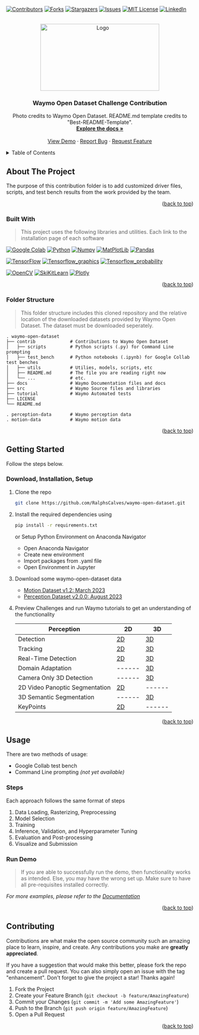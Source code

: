 <!-- Improved compatibility of back to top link: See: https://github.com/othneildrew/Best-README-Template/pull/73 -->
<a name="readme-top"></a>



<!-- PROJECT SHIELDS -->
<!--
*** I'm using markdown "reference style" links for readability.
*** Reference links are enclosed in brackets [ ] instead of parentheses ( ).
*** See the bottom of this document for the declaration of the reference variables
*** for contributors-url, forks-url, etc. This is an optional, concise syntax you may use.
*** https://www.markdownguide.org/basic-syntax/#reference-style-links
-->
[![Contributors][contributors-shield]][contributors-url]
[![Forks][forks-shield]][forks-url]
[![Stargazers][stars-shield]][stars-url]
[![Issues][issues-shield]][issues-url]
[![MIT License][license-shield]][license-url]
[![LinkedIn][linkedin-shield]][linkedin-url]

<!-- PROJECT LOGO -->
<br />
<div align="center">
  <a href="https://waymo.com/blog/2020/03/announcing-waymos-open-dataset-challenges.html">
    <img src="images/logo.png" alt="Logo" width="320" height="180">
  </a>

<h3 align="center">Waymo Open Dataset Challenge Contribution</h3>

  <p align="center">
    Photo credits to Waymo Open Dataset. 
    README.md template credits to "Best-README-Template".
    <br />
    <a href="https://github.com/RalphsCalves/waymo-open-dataset"><strong>Explore the docs »</strong></a>
    <br />
    <br />
    <a href="https://github.com/RalphsCalves/waymo-open-dataset">View Demo</a>
    ·
    <a href="https://github.com/RalphsCalves/waymo-open-dataset/issues">Report Bug</a>
    ·
    <a href="https://github.com/RalphsCalves/waymo-open-dataset/issues">Request Feature</a>
  </p>
</div>



<!-- TABLE OF CONTENTS -->
<details>
  <summary>Table of Contents</summary>
  <ol>
    <li>
      <a href="#about-the-project">About The Project</a>
      <ul>
        <li><a href="#built-with">Built With</a></li>
      </ul>
    </li>
    <li>
      <a href="#getting-started">Getting Started</a>
      <ul>
        <li><a href="#prerequisites">Prerequisites</a></li>
        <li><a href="#installation">Installation</a></li>
      </ul>
    </li>
    <li><a href="#usage">Usage</a></li>
    <li><a href="#roadmap">Roadmap</a></li>
    <li><a href="#contributing">Contributing</a></li>
    <li><a href="#license">License</a></li>
    <li><a href="#contact">Contact</a></li>
    <li><a href="#acknowledgments">Acknowledgments</a></li>
  </ol>
</details>



<!-- ABOUT THE PROJECT -->
## About The Project

<!-- [![Product Name Screen Shot][product-screenshot]](https://example.com) -->

The purpose of this contribution folder is to add customized driver files, scripts, and test bench results from the work provided by the team. 

<p align="right">(<a href="#readme-top">back to top</a>)</p>


### Built With
> This project uses the following libraries and utilities. Each link to the installation page of each software

[![Google Colab][GoogleColab.js]][GoogleColab-url]
[![Python][Python.js]][Python-url]
[![Numpy][Numpy.js]][Numpy-url]
[![MatPlotLib][MatPlotLib.js]][MatPlotLib-url]
[![Pandas][Pandas.js]][Pandas-url]

[![TensorFlow][Tensorflow.js]][TensorFlow-url]
[![Tensorflow_graphics][Tensorflow_graphics.js]][Tensorflow_graphics-url]
[![Tensorflow_probability][Tensorflow_probability.js]][Tensorflow_probability-url]


[![OpenCV][OpenCV.js]][OpenCV-url]
[![SkiKitLearn][SkiKitLearn.js]][SkiKitLearn-url]
[![Plotly][Plotly.js]][Plotly-url]


<!-- [![Docker][Docker.js]][Docker-url] -->
<!-- [![Jira][Jira.js]][Jira-url] bruh... -->
<!-- [![OpenAI][OpenAI.js]][OpenAI-url] -->
<!-- [![Jupyter][Jupyter.js]][Jupyter-url] -->
<!-- [![PyTorch][Pytorch.js]][Pytorch-url] -->

<p align="right">(<a href="#readme-top">back to top</a>)</p>


### Folder Structure
> This folder structure includes this cloned repository and the relative location of the downloaded datasets provided by Waymo Open Dataset. The dataset must be downloaded seperately.

    . waymo-open-dataset
    ├── contrib             # Contributions to Waymo Open Dataset
    │   ├── scripts         # Python scripts (.py) for Command Line prompting
    │   ├── test_bench      # Python notebooks (.ipynb) for Google Collab test benches
    │   ├── utils           # Utilies, models, scripts, etc
    │   ├── README.md       # The file you are reading right now
    │   └── ...             # etc.
    ├── docs                # Waymo Documentation files and docs
    ├── src                 # Waymo Source files and libraries
    ├── tutorial            # Waymo Automated tests 
    ├── LICENSE
    └── README.md

    . perception-data       # Waymo perception data
    . motion-data           # Waymo motion data
<p align="right">(<a href="#readme-top">back to top</a>)</p>




<!-- GETTING STARTED -->
## Getting Started
Follow the steps below. 

### Download, Installation, Setup

1. Clone the repo
    ```sh
    git clone https://github.com/RalphsCalves/waymo-open-dataset.git
    ```

2. Install the required dependencies using 
    ```sh
    pip install -r requirements.txt
    ```
    or Setup Python Environment on Anaconda Navigator
    - Open Anaconda Navigator
    - Create new environment
    - Import packages from .yaml file
    - Open Environment in Jupyter

3. Download some waymo-open-dataset data 
    - [Motion Dataset v1.2: March 2023](https://console.cloud.google.com/storage/browser/waymo_open_dataset_motion_v_1_2_0)
    - [Perception Dataset v2.0.0: August 2023](https://console.cloud.google.com/storage/browser/waymo_open_dataset_v_2_0_0)

4. Preview Challenges and run Waymo tutorials to get an understanding of the functionality

    | Perception                     | 2D                                    | 3D                               |
    | --                             | --                                    | --                               |
    | Detection                      | [2D][Detection2D-url]                 | [3D][Detection3D-url]            |
    | Tracking                       | [2D][Tracking2D-url]                  | [3D][Tracking3D-url]             |
    | Real-Time Detection            | [2D][RTDetection2D-url]               | [3D][RTDetection3D-url]          |
    | Domain Adaptation              | ------                                | [3D][DomainAdaptation3D-url]     |
    | Camera Only 3D Detection       | ------                                | [3D][CameraOnlyDetection3D-url]  |
    | 2D Video Panoptic Segmentation | [2D][VideoPanopticSegmentation2D-url] | ------                           |
    | 3D Semantic Segmentation       | ------                                | [3D][SemanticSegmentation3D-url] |
    | KeyPoints                      | [2D][Keypoints2D-url]                 | ------                           |


<p align="right">(<a href="#readme-top">back to top</a>)</p>



<!-- USAGE EXAMPLES -->
## Usage
There are two methods of usage:
- Google Collab test bench
- Command Line prompting _(not yet available)_


### Steps
Each approach follows the same format of steps
1. Data Loading, Rasterizing, Preprocessing
2. Model Selection
3. Training
4. Inference, Validation, and Hyperparameter Tuning
5. Evaluation and Post-processing
6. Visualize and Submission

### Run Demo 
> If you are able to successfully run the demo, then functionality works as intended. Else, you may have the wrong set up. Make sure to have all pre-requisites installed correctly.

_For more examples, please refer to the [Documentation](https://example.com)_

<p align="right">(<a href="#readme-top">back to top</a>)</p>



<!-- ROADMAP -->
<!-- ## Roadmap

- [] Feature 1
- [ ] Feature 2
- [ ] Feature 3
-   ested Feature

See the [open issues](https://github.com/RalphsCalves/waymo-open-dataset/issues) for a full list of proposed features (and known issues).

<p align="right">(<a href="#readme-top">back to top</a>)</p> -->



<!-- CONTRIBUTING -->
## Contributing

Contributions are what make the open source community such an amazing place to learn, inspire, and create. Any contributions you make are **greatly appreciated**.

If you have a suggestion that would make this better, please fork the repo and create a pull request. You can also simply open an issue with the tag "enhancement".
Don't forget to give the project a star! Thanks again!

1. Fork the Project
2. Create your Feature Branch (`git checkout -b feature/AmazingFeature`)
3. Commit your Changes (`git commit -m 'Add some AmazingFeature'`)
4. Push to the Branch (`git push origin feature/AmazingFeature`)
5. Open a Pull Request

<p align="right">(<a href="#readme-top">back to top</a>)</p>



<!-- LICENSE -->
<!-- ## License

Distributed under the MIT License. See `LICENSE.txt` for more information.

<p align="right">(<a href="#readme-top">back to top</a>)</p> -->

<!-- CONTACT -->
<!-- ## Contact

Your Name - [@twitter_handle](https://twitter.com/twitter_handle) - email@email_client.com

Project Link: [https://github.com/RalphsCalves/waymo-open-dataset](https://github.com/RalphsCalves/waymo-open-dataset)

<p align="right">(<a href="#readme-top">back to top</a>)</p> -->

<!-- ACKNOWLEDGMENTS -->
<!-- ## Acknowledgments

* []()
* []()
* []()

<p align="right">(<a href="#readme-top">back to top</a>)</p> -->



<!-- MARKDOWN LINKS & IMAGES -->
<!-- https://www.markdownguide.org/basic-syntax/#reference-style-links -->
[contributors-shield]: https://img.shields.io/github/contributors/RalphsCalves/waymo-open-dataset.svg?style=for-the-badge
[contributors-url]: https://github.com/RalphsCalves/waymo-open-dataset/graphs/contributors
[forks-shield]: https://img.shields.io/github/forks/RalphsCalves/waymo-open-dataset.svg?style=for-the-badge
[forks-url]: https://github.com/RalphsCalves/waymo-open-dataset/network/members
[stars-shield]: https://img.shields.io/github/stars/RalphsCalves/waymo-open-dataset.svg?style=for-the-badge
[stars-url]: https://github.com/RalphsCalves/waymo-open-dataset/stargazers
[issues-shield]: https://img.shields.io/github/issues/RalphsCalves/waymo-open-dataset.svg?style=for-the-badge
[issues-url]: https://github.com/RalphsCalves/waymo-open-dataset/issues
[license-shield]: https://img.shields.io/github/license/RalphsCalves/waymo-open-dataset.svg?style=for-the-badge
[license-url]: https://github.com/RalphsCalves/waymo-open-dataset/blob/master/LICENSE.txt
[linkedin-shield]: https://img.shields.io/badge/-LinkedIn-black.svg?style=for-the-badge&logo=linkedin&colorB=555
[linkedin-url]: https://linkedin.com/in/linkedin_username
[product-screenshot]: images/screenshot.png


<!-- For markdown links: https://shields.io/badges/static-badge -->
<!--    - badgeContent: numpy-0.20.0-%#013243 -->
<!--    - style: for-the-badge -->
<!--    - logo: numpy -->
<!--    - logoColor: #013243 -->

<!-- For icons and colors: https://simpleicons.org/?q=waymo -->
[GoogleColab.js]: https://img.shields.io/badge/GoogleColab--%23F9AB00?style=for-the-badge&logo=googlecolab
[Python.js]: https://img.shields.io/badge/Python--%233776AB?style=for-the-badge&logo=python
[Tensorflow.js]: https://img.shields.io/badge/tensorflow-2.11.0-%25%23FF6F00?style=for-the-badge&logo=tensorflow&logoColor=%23FF6F00&color=%23FF6F00
[Tensorflow_graphics.js]: https://img.shields.io/badge/tensorflow_graphics-2021.12.3-%25%23FF6F00?style=for-the-badge&logo=tensorflow&logoColor=%23FF6F00&color=%23FF6F00
[Tensorflow_probability.js]: https://img.shields.io/badge/tensorflow_probability-0.19.0-%25%23FF6F00?style=for-the-badge&logo=tensorflow&logoColor=%23FF6F00&color=%23FF6F00
[PyTorch.js]: https://img.shields.io/badge/pytorch-V1.2.3-%23EE4C2C?style=for-the-badge&logo=Pytorch
[Jupyter.js]: https://img.shields.io/badge/jupyter-V1.2.3-%23F37626?style=for-the-badge&logo=Jupyter
[Docker.js]: https://img.shields.io/badge/Docker-1.2.3-%232496ED?style=for-the-badge&logo=docker
[OpenCV.js]: https://img.shields.io/badge/opencv-0.0.0-%25%235C3EE8?style=for-the-badge&logo=opencv&logoColor=%235C3EE8&color=%235C3EE8
[OpenAI.js]: https://img.shields.io/badge/OpenAI-1.2.3-%23412991?style=for-the-badge&logo=openai
[Jira.js]: https://img.shields.io/badge/Jira%20Tickets-1.2.3-%230052CC?style=for-the-badge&logo=jira
[Numpy.js]: https://img.shields.io/badge/numpy-1.21.5-%25%23013243?style=for-the-badge&logo=numpy&logoColor=%23013243&color=%23013243
[Pandas.js]: https://img.shields.io/badge/pandas-1.5.3-%25%23150458?style=for-the-badge&logo=pandas&color=%23150458
[Plotly.js]: https://img.shields.io/badge/plotly-5.13.1-%25%233F4F75?style=for-the-badge&logo=plotly&color=%233F4F75
[SkiKitLearn.js]: https://img.shields.io/badge/scikitlearn-1.2.2-%25F7931E?style=for-the-badge&logo=scikitlearn&color=F7931E
[MatPlotLib.js]: https://img.shields.io/badge/matplotlib-3.6.1-%25%233776AB?style=for-the-badge&logo=python&logoColor=%233776AB&color=%233776AB


<!-- Link to the releases and installation pages of the following websites -->
[GoogleColab-url]: google.com
[Python-url]: python.org
[TensorFlow-url]: Tensorflow.org
[PyTorch-url]: pytorch.org
[Jupyter-url]: Jupyter.org
[Docker-url]: Docker.org
[OpenCV-url]: OpenCV.org
[OpenAI-url]: OpenAI.com
[Jira-url]: Jira.com
[Numpy-url]: Numpy.org
[Pandas-url]: Pandas.org
[Plotly-url]: Plotly.org
[SkiKitLearn-url]: SkiKitLearn.org
[MatPlotLib-url]: matplotlib.org
[Tensorflow_graphics-url]: tensorflow.com
[Tensorflow_probability-url]: tensorflow.com

<!-- Link to Waymo Challenges -->
[Detection2D-url]: https://waymo.com/intl/en_us/open/challenges/2020/2d-detection/
[Detection3D-url]: https://waymo.com/intl/en_us/open/challenges/2020/3d-detection/
[Tracking2D-url]: https://waymo.com/intl/en_us/open/challenges/2020/2d-tracking/
[Tracking3D-url]: https://waymo.com/intl/en_us/open/challenges/2020/3d-tracking/
[RTDetection2D-url]: https://waymo.com/intl/en_us/open/challenges/2021/real-time-2d-prediction/
[RTDetection3D-url]: https://waymo.com/intl/en_us/open/challenges/2021/real-time-3d-prediction/
[DomainAdaptation3D-url]: https://waymo.com/intl/en_us/open/challenges/2020/domain-adaptation/
[CameraOnlyDetection3D-url]: https://waymo.com/intl/en_us/open/challenges/2022/3d-camera-only-detection/
[VideoPanopticSegmentation2D-url]:https://waymo.com/intl/en_us/open/challenges/2023/2d-video-panoptic-segmentation/
[SemanticSegmentation3D-url]:https://waymo.com/intl/en_us/open/challenges/2022/3d-semantic-segmentation/
[Keypoints2D-url]:https://waymo.com/intl/en_us/open/challenges/2023/pose-estimation/